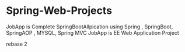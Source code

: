 # Spring-Web-Projects

JobApp is Complete SpringBootAllpication using Spring , SpringBoot, SpringAOP , MYSQL, Spring MVC
JobApp is EE Web Application Project

rebase 2
